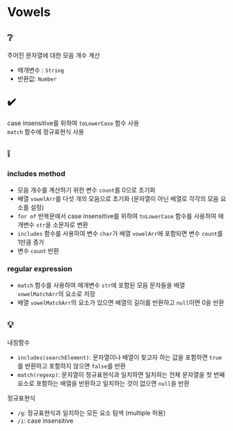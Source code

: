 # Vowels

## ❔
주어진 문자열에 대한 모음 개수 계산
- 매개변수 : `String`
- 반환값: `Number`

## ✔️
case insensitive를 위하여 `toLowerCase` 함수 사용  
`match` 함수에 정규표현식 사용

## ❕
### includes method
- 모음 개수를 계산하기 위한 변수 `count`를 0으로 초기화
- 배열 `vowelArr`를 다섯 개의 모음으로 초기화 (문자열이 아닌 배열로 각각의 모음 요소를 설정)
- `for of` 반복문에서 case insensitive를 위하여 `toLowerCase` 함수를 사용하여 매개변수 `str`을 소문자로 변환
- `includes` 함수를 사용하여 변수 `char`가 배열 `vowelArr`에 포함되면 변수 `count`를 1만큼 증가
- 변수 `count` 반환

### regular expression
- `match` 함수를 사용하여 매개변수 `str`에 포함된 모음 문자들을 배열 `vowelMatchArr`의 요소로 저장
- 배열 `vowelMatchArr`의 요소가 있으면 배열의 길이를 반환하고 `null`이면 0을 반환

## 💡
내장함수  
- `includes(searchElement)`: 문자열이나 배열이 찾고자 하는 값을 포함하면 `true`를 반환하고 포함하지 않으면 `false`를 반환
- `match(regexp)`: 문자열이 정규표현식과 일치하면 일치하는 전체 문자열을 첫 번째 요소로 포함하는 배열을 반환하고 일치하는 것이 없으면 `null`을 반환  

정규표현식
- `/g`: 정규표현식과 일치하는 모든 요소 탐색 (multiple 허용) 
- `/i`: case insensitive
